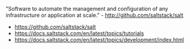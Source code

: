 "Software to automate the management and configuration of any infrastructure or application at scale." - <http://github.com/saltstack/salt>

- <https://github.com/saltstack/salt>
- <https://docs.saltstack.com/en/latest/topics/tutorials>
- <https://docs.saltstack.com/en/latest/topics/development/index.html>
